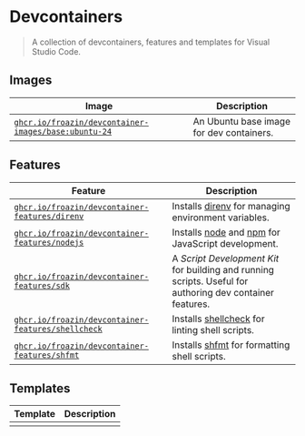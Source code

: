 # Devcontainers

> A collection of devcontainers, features and templates for Visual Studio Code.

## Images

| Image | Description |
|-------|-------------|
| [`ghcr.io/froazin/devcontainer-images/base:ubuntu-24`](images/src/base-ubuntu/README.md) | An Ubuntu base image for dev containers. |

## Features

| Feature | Description |
|---------|-------------|
| [`ghcr.io/froazin/devcontainer-features/direnv`](features/src/direnv/README.md) | Installs [direnv](https://direnv.net/) for managing environment variables. |
| [`ghcr.io/froazin/devcontainer-features/nodejs`](features/src/nodejs/README.md) | Installs [node](https://github.com/nodejs/node) and [npm](https://github.com/npm/cli) for JavaScript development. |
| [`ghcr.io/froazin/devcontainer-features/sdk`](features/src/sdk/README.md) | A _Script Development Kit_ for building and running scripts. Useful for authoring dev container features. |
| [`ghcr.io/froazin/devcontainer-features/shellcheck`](features/src/shellcheck/README.md) | Installs [shellcheck](https://github.com/koalaman/shellcheck) for linting shell scripts. |
| [`ghcr.io/froazin/devcontainer-features/shfmt`](features/src/shfmt/README.md) | Installs [shfmt](https://github.com/mvdan/sh) for formatting shell scripts. |

## Templates

| Template | Description |
|----------|-------------|
| | |
